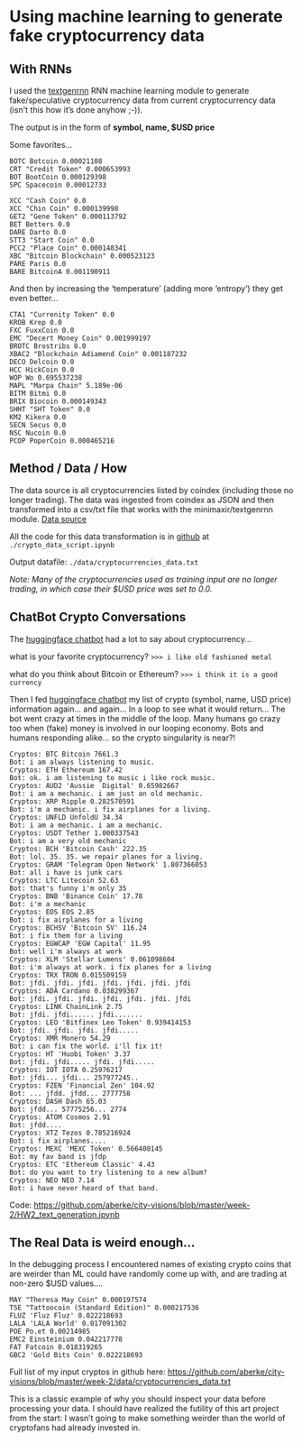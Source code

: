 # Using machine learning to generate fake cryptocurrency data

## With RNNs 

I used the [textgenrnn](https://github.com/minimaxir/textgenrnn) RNN machine learning module to generate fake/speculative cryptocurrency data from current cryptocurrency data (isn't this how it’s done anyhow ;-)).

The output is in the form of __symbol, name, $USD price__

Some favorites...

```
BOTC Botcoin 0.00021108
CRT "Credit Token" 0.000653993
BOT BootCoin 0.000129398
SPC Spacecoin 0.00012733

XCC "Cash Coin" 0.0
XCC "Chin Coin" 0.000139998
GET2 "Gene Token" 0.000113792
BET Betters 0.0
DARE Darto 0.0
STT3 "Start Coin" 0.0
PCC2 "Place Coin" 0.000148341
XBC "Bitcoin Blockchain" 0.000523123
PARE Paris 0.0
BARE BitcoinA 0.001190911
```

And then by increasing the ‘temperature’ (adding more  ‘entropy’) they get even better…

```
CTA1 "Currenity Token" 0.0
KROB Krep 0.0
FXC FuxxCoin 0.0
EMC "Decert Money Coin" 0.001999197
BROTC Brostribs 0.0
XBAC2 "Blockchain Adiamend Coin" 0.001187232
DECO Delcoin 0.0
HCC HickCoin 0.0
WOP Wo 0.695537238
MAPL "Marpa Chain" 5.189e-06
BITM Bitmi 0.0
BRIX Biocoin 0.000149343
SHHT "SHT Token" 0.0
KM2 Kikera 0.0
SECN Secus 0.0
NSC Nucoin 0.0
PCOP PoperCoin 0.000465216
```

## Method / Data / How
The data source is all cryptocurrencies listed by coindex (including those no longer trading).
The data was ingested from coindex as JSON and then transformed into a csv/txt file that works with the minimaxir/textgenrnn module.
[Data source](https://coincodex.com/apps/coincodex/cache/all_coins_packed.json?t=26199381&coincodex.com)

All the code for this data transformation is in [github](https://github.com/aberke/city-visions/blob/master/week-2) at `./crypto_data_script.ipynb`

Output datafile: `./data/cryptocurrencies_data.txt`

*Note: Many of the cryptocurrencies used as training input are no longer trading, in which case their $USD price was set to 0.0.*


## ChatBot Crypto Conversations

The [huggingface chatbot](https://github.com/huggingface/transfer-learning-conv-ai) had a lot to say about cryptocurrency...

what is your favorite cryptocurrency?
`>>> i like old fashioned metal`

what do you think about Bitcoin or Ethereum?
`>>> i think it is a good currency`


Then I fed [huggingface chatbot](https://github.com/huggingface/transfer-learning-conv-ai) my list of crypto (symbol, name, USD price) information  again...  and  again... In  a loop  to see what it would return...
The bot went crazy at times in the middle of the loop.   Many humans go crazy too when (fake) money is involved in our looping economy.  Bots and humans responding alike… so the crypto singularity is near?!

```
Cryptos: BTC Bitcoin 7661.3
Bot: i am always listening to music.
Cryptos: ETH Ethereum 167.42
Bot: ok. i am listening to music i like rock music.
Cryptos: AUD2 'Aussie  Digital' 0.65982667
Bot: i am a mechanic. i am just an old mechanic.
Cryptos: XRP Ripple 0.282570591
Bot: i'm a mechanic. i fix airplanes for a living.
Cryptos: UNFLD UnfoldU 34.34
Bot: i am a mechanic. i am a mechanic.
Cryptos: USDT Tether 1.000337543
Bot: i am a very old mechanic
Cryptos: BCH 'Bitcoin Cash' 222.35
Bot: lol. 35. 35. we repair planes for a living.
Cryptos: GRAM 'Telegram Open Network' 1.807366053
Bot: all i have is junk cars
Cryptos: LTC Litecoin 52.63
Bot: that's funny i'm only 35
Cryptos: BNB 'Binance Coin' 17.78
Bot: i'm a mechanic
Cryptos: EOS EOS 2.85
Bot: i fix airplanes for a living
Cryptos: BCHSV 'Bitcoin SV' 116.24
Bot: i fix them for a living
Cryptos: EGWCAP 'EGW Capital' 11.95
Bot: well i'm always at work
Cryptos: XLM 'Stellar Lumens' 0.061098604
Bot: i'm always at work. i fix planes for a living
Cryptos: TRX TRON 0.015509159
Bot: jfdi. jfdi. jfdi. jfdi. jfdi. jfdi. jfdi
Cryptos: ADA Cardano 0.038299367
Bot: jfdi. jfdi. jfdi. jfdi. jfdi. jfdi. jfdi
Cryptos: LINK ChainLink 2.75
Bot: jfdi. jfdi...... jfdi.......
Cryptos: LEO 'Bitfinex Leo Token' 0.939414153
Bot: jfdi. jfdi. jfdi. jfdi.....
Cryptos: XMR Monero 54.29
Bot: i can fix the world. i'll fix it!
Cryptos: HT 'Huobi Token' 3.37
Bot: jfdi. jfdi..... jfdi. jfdi.....
Cryptos: IOT IOTA 0.25976217
Bot: jfdi... jfdi... 257977245..
Cryptos: FZEN 'Financial Zen' 104.92
Bot: ... jfdd. jfdd... 2777758
Cryptos: DASH Dash 65.03
Bot: jfdd... 57775256... 2774
Cryptos: ATOM Cosmos 2.91
Bot: jfdd....
Cryptos: XTZ Tezos 0.785216924
Bot: i fix airplanes....
Cryptos: MEXC 'MEXC Token' 0.566400145
Bot: my fav band is jfdp
Cryptos: ETC 'Ethereum Classic' 4.43
Bot: do you want to try listening to a new album?
Cryptos: NEO NEO 7.14
Bot: i have never heard of that band.
```

Code: https://github.com/aberke/city-visions/blob/master/week-2/HW2_text_generation.ipynb



## The Real Data is weird enough...

In the debugging process I encountered names of existing crypto coins that are  weirder than ML could have randomly come up with, and are trading at non-zero $USD values….

```
MAY "Theresa May Coin" 0.000197574
TSE "Tattoocoin (Standard Edition)" 0.000217536
FLUZ 'Fluz Fluz' 0.022218693
LALA 'LALA World' 0.017091302
POE Po.et 0.00214985
EMC2 Einsteinium 0.042217778
FAT Fatcoin 0.018319265
GBC2 'Gold Bits Coin' 0.022218693
```

Full list of my input cryptos in github here: https://github.com/aberke/city-visions/blob/master/week-2/data/cryptocurrencies_data.txt 

This is a classic example of why you should inspect your data before processing your data.  I should have realized the futility of this art project  from the start: I wasn’t going to make something weirder than the world of cryptofans had already invested in.

